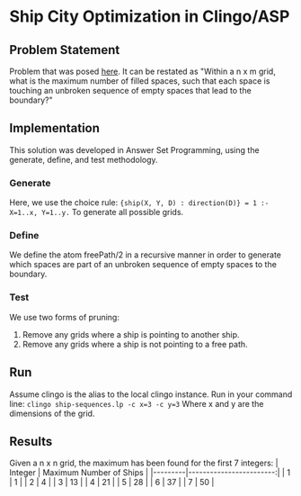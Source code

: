 # Ship City Optimization in Clingo/ASP
## Problem Statement
Problem that was posed [here](https://veniamin-ilmer.github.io/ship-city).
It can be restated as "Within a n x m grid, what is the maximum number of filled spaces, such that each space is touching an unbroken sequence of empty spaces that lead to the boundary?"
## Implementation
This solution was developed in Answer Set Programming, using the generate, define, and test methodology.
### Generate
Here, we use the choice rule:
`{ship(X, Y, D) : direction(D)} = 1 :- X=1..x, Y=1..y.`
To generate all possible grids.
### Define
We define the atom freePath/2 in a recursive manner in order to generate which spaces are part of an unbroken sequence of empty spaces to the boundary.
### Test
We use two forms of pruning:
1. Remove any grids where a ship is pointing to another ship.
2. Remove any grids where a ship is not pointing to a free path.
## Run
Assume clingo is the alias to the local clingo instance.
Run in your command line:
`clingo ship-sequences.lp -c x=3 -c y=3`
Where x and y are the dimensions of the grid.
## Results
Given a n x n grid, the maximum has been found for the first 7 integers:
| Integer | Maximum Number of Ships |
|---------|------------------------:|
| 1       |                       1 |
| 2       |                       4 |
| 3       |                      13 |
| 4       |                      21 |
| 5       |                      28 |
| 6       |                      37 |
| 7       |                      50 |
